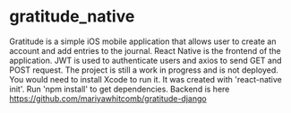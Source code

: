 # gratitude_native

Gratitude is a simple iOS mobile application that allows user to create an account and add entries to the journal.
React Native is the frontend of the application. JWT is used to authenticate users and axios to send GET and POST request.
The project is still a work in progress and is not deployed. You would need to install Xcode to run it.
It was created with 'react-native init'. Run 'npm install' to get dependencies.
Backend is here https://github.com/mariyawhitcomb/gratitude-django
